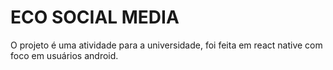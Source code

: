 # ECO SOCIAL MEDIA

O projeto é uma atividade para a universidade, foi feita em react native com foco em usuários android. 
